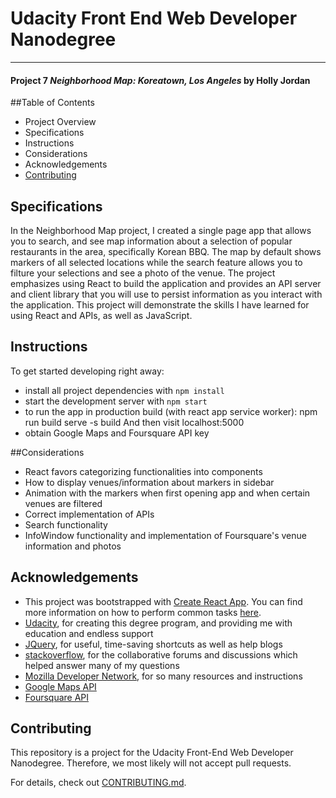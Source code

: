 # Udacity Front End Web Developer Nanodegree
---
#### Project 7 _Neighborhood Map: Koreatown, Los Angeles_ by Holly Jordan

##Table of Contents

* Project Overview
* Specifications
* Instructions
* Considerations
* Acknowledgements
* [Contributing](#contributing)

## Specifications

In the Neighborhood Map project, I created a single page app that allows you to search, and see map information about a selection of popular restaurants in the area, specifically Korean BBQ. The map by default shows markers of all selected locations while the search feature allows you to filture your selections and see a photo of the venue. The project emphasizes using React to build the application and provides an API server and client library that you will use to persist information as you interact with the application. This project will demonstrate the skills I have learned for using React and APIs, as well as JavaScript.


## Instructions

To get started developing right away:

* install all project dependencies with `npm install`
* start the development server with `npm start`
* to run the app in production build (with react app service worker): 
	npm run build
	serve -s build
	And then visit localhost:5000
* obtain Google Maps and Foursquare API key

##Considerations

* React favors categorizing functionalities into components
* How to display venues/information about markers in sidebar 
* Animation with the markers when first opening app and when certain venues are filtered
* Correct implementation of APIs
* Search functionality
* InfoWindow functionality and implementation of Foursquare's venue information and photos


## Acknowledgements

* This project was bootstrapped with [Create React App](https://github.com/facebookincubator/create-react-app). You can find more information on how to perform common tasks [here](https://github.com/facebookincubator/create-react-app/blob/master/packages/react-scripts/template/README.md).
* [Udacity](https://www.udacity.com/), for creating this degree program, and providing me with education and endless support
* [JQuery](https://jquery.com/), for useful, time-saving shortcuts as well as help blogs
* [stackoverflow](https://stackoverflow.com/), for the collaborative forums and discussions which helped answer many of my questions
* [Mozilla Developer Network](https://developer.mozilla.org/en-US/), for so many resources and instructions
* [Google Maps API](https://developers.google.com/maps/documentation/)
* [Foursquare API](https://developer.foursquare.com/)

## Contributing

This repository is a project for the Udacity Front-End Web Developer Nanodegree. Therefore, we most likely will not accept pull requests.

For details, check out [CONTRIBUTING.md](CONTRIBUTING.md).
